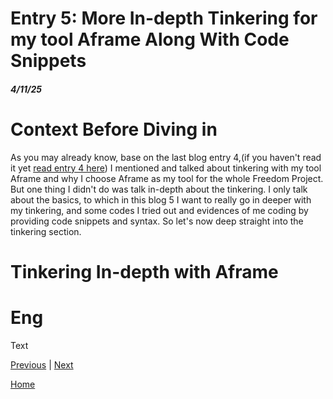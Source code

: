 # Entry 5: More In-depth Tinkering for my tool Aframe Along With Code Snippets
##### 4/11/25

# Context Before Diving in
As you may already know, base on the last blog entry 4,(if you haven't read it yet [read entry 4 here](entry04.md)) I mentioned and talked about tinkering with my tool Aframe and why I choose Aframe as my tool for the whole Freedom Project. But one thing  I didn't do was talk in-depth about the tinkering. I only talk about the basics, to which in this blog 5 I want to really go in deeper with my tinkering, and some codes I tried out and evidences of me coding by providing code snippets and syntax. So let's now deep straight into the tinkering section.
# Tinkering In-depth with Aframe
# Eng

Text

[Previous](entry04.md) | [Next](entry06.md)

[Home](../README.md)
